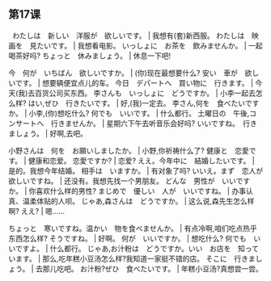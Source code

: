 ## 第17课

 
わたしは　新しい　洋服が　欲しいです。  |  我想有(套)新西服。
わたしは　映画を　見たいです。  |  我想看电影。
いっしょに　お茶を　飲みませんか。  |  一起喝茶好吗?
ちょっと　休みましょう。  |  休息一下吧!


今　何が　いちばん　欲しいですか。  |  (你)现在最想要什么?
安い　車が　欲しいです。  |  想要辆便宜点儿的车。
今日　デパートへ　買い物に　行きます。  |  今天(我)去百货公司买东西。
李さんも　いっしょに　どうですか。  |  小李一起去怎么样?
はい,ぜひ　行きたいです。  |  好,(我)一定去。
李さん,何を　食べたいですか。  |  小李,(你)想吃什么?
何でも　いいです。  |  什么都行。
土曜日の　午後,コンサートへ　行きませんか。  |  星期六下午去听音乐会好吗?
いいですね。　行きましょう。  |  好啊,去吧。


小野さんは　何を　お願いしましたか。  |  小野,你祈祷什么了?
健康と　恋愛です。  |  健康和恋爱。
恋愛ですか?  |  恋爱?
ええ。今年中に　結婚したいです。  |  是的。我想今年结婚。
相手は　いますか。  |  有对象了吗?
いいえ。まず　恋人が　欲しいですね。  |  还没有。我想先找一个男朋友。
どんな　男性が　いいですか。  |  你喜欢什么样的男性?
まじめで　優しい　人が　いいですね。  |  办事认真、温柔体贴的人呗。
じゃあ,森さんは　どうですか。  |  这么说,森先生怎么样啊?
ええ?  |  嗯……


ちょっと　寒いですね。温かい　物を食べませんか。  |  有点冷啊,咱们吃点热乎东西怎么样?
そうですね。  |  好啊。
何が　いいですか。  |  想吃什么?
何でも　いいですよ。  |  什么都行。
じゃあ,お汁粉は　どうですか。いい　お店を　知って　います。  |  那么,吃年糕小豆汤怎么样?我知道一家挺不错的店。
そこに　行きましょう。  |  去那儿吃吧。
お汁粉?ぜひ　食べたいです。  |  年糕小豆汤?真想尝一尝。